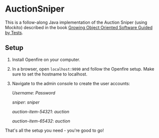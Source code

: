 # AuctionSniper
This is a follow-along Java implementation of the Auction Sniper (using Mockito) described in the book 
[Growing Object Oriented Software Guided by Tests](http://growing-object-oriented-software.com).

## Setup
1. Install Openfire on your computer.
1. In a browser, open `localhost:9090` and follow the Openfire setup. Make sure to set the hostname to localhost.
1. Navigate to the admin console to create the user accounts:

   *Username*: _Password_
   
   *sniper*: _sniper_
   
   *auction-item-54321*: _auction_
   
   *auction-item-65432*: _auction_

That's all the setup you need - you're good to go!
